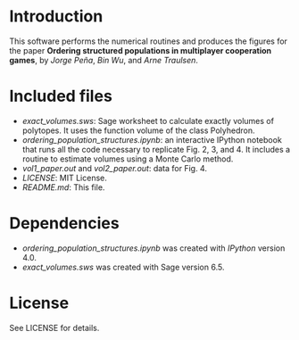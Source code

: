 # Introduction

This software performs the numerical routines and produces the figures for the paper **Ordering structured populations in multiplayer cooperation games**, by *Jorge Peña*, *Bin Wu*, and *Arne Traulsen*. 

# Included files

* *exact_volumes.sws*: Sage worksheet to calculate exactly volumes of polytopes. It uses the function volume of the class Polyhedron.
* *ordering_population_structures.ipynb*: an interactive IPython notebook that runs all the code necessary to replicate Fig. 2, 3, and 4. It includes a routine to estimate volumes using a Monte Carlo method.
* *vol1_paper.out* and *vol2_paper.out*: data for Fig. 4.
* *LICENSE*: MIT License.
* *README.md*: This file.

# Dependencies

* *ordering_population_structures.ipynb* was created with *IPython* version 4.0.
* *exact_volumes.sws* was created with Sage version 6.5.

# License

See LICENSE for details.
